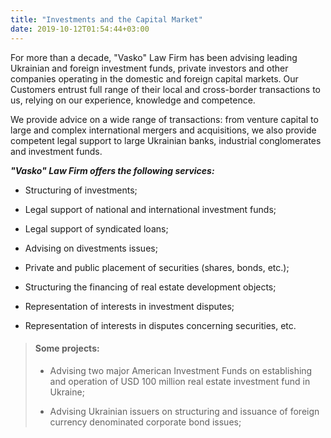 ```yaml
---
title: "Investments and the Capital Market"
date: 2019-10-12T01:54:44+03:00
---
```


For more than a decade, "Vasko" Law Firm has been advising leading Ukrainian and foreign investment funds, private investors and other companies operating in the domestic and foreign capital markets. Our Customers entrust full range of their local and cross-border transactions to us, relying on our experience, knowledge and competence.

We provide advice on a wide range of transactions: from venture capital to large and complex international mergers and acquisitions, we also provide competent legal support to large Ukrainian banks, industrial conglomerates and investment funds.

***"Vasko" Law Firm offers the following services:***

- Structuring of investments;

- Legal support of national and international investment funds;

- Legal support of syndicated loans;

- Advising on divestments issues;

- Private and public placement of securities (shares, bonds, etc.);

- Structuring the financing of real estate development objects;

- Representation of interests in investment disputes;

- Representation of interests in disputes concerning securities, etc.

> #### Some projects:
>
> - Advising two major American Investment Funds on establishing and operation of USD 100 million real estate investment fund in Ukraine;
>
> - Advising Ukrainian issuers on structuring and issuance of foreign currency denominated corporate bond issues;
